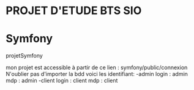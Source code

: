 # PROJET D'ETUDE BTS SIO

# Symfony
projetSymfony

mon projet est accessible à partir de ce lien : symfony/public/connexion 
N'oublier pas d'importer la bdd
voici les identifiant:
-admin
login : admin mdp : admin
-client
login : client mdp : client
